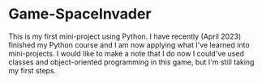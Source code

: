 # Game-SpaceInvader
This is my first mini-project using Python. I have recently (April 2023) finished my Python course and I am now applying what I've learned into mini-projects. I would like to make a note that I do now I could've used classes and object-oriented programming in this game, but I'm still taking my first steps.
